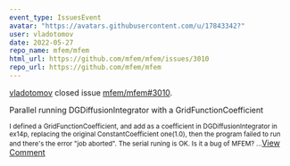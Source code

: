 ```yaml
---
event_type: IssuesEvent
avatar: "https://avatars.githubusercontent.com/u/17843342?"
user: vladotomov
date: 2022-05-27
repo_name: mfem/mfem
html_url: https://github.com/mfem/mfem/issues/3010
repo_url: https://github.com/mfem/mfem
---
```


<a href='https://github.com/vladotomov' target='_blank'>vladotomov</a> closed issue <a href='https://github.com/mfem/mfem/issues/3010' target='_blank'>mfem/mfem#3010</a>.

<p>Parallel running DGDiffusionIntegrator with a GridFunctionCoefficient</p><small>I defined a GridFunctionCoefficient, and add as a coefficient in DGDiffusionIntegrator in ex14p, replacing the original ConstantCoefficient one(1.0), then the program failed to run and there's the error "job aborted". The serial runing is OK. Is it a bug of MFEM?...</small><a href='https://github.com/mfem/mfem/issues/3010' target='_blank'>View Comment</a>